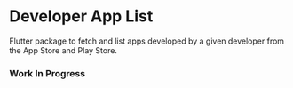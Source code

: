 # Developer App List

Flutter package to fetch and list apps developed by a given developer from the App Store and Play
Store.

### Work In Progress